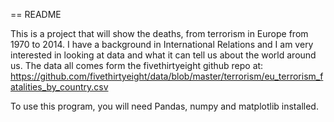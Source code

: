 == README 

  This is a project that will show the deaths, from terrorism in Europe from 1970 to 2014. I have a background in International Relations and I am very interested in looking at data and what it can tell us about the world around us. The data all comes form the fivethirtyeight github repo at: https://github.com/fivethirtyeight/data/blob/master/terrorism/eu_terrorism_fatalities_by_country.csv

  To use this program, you will need Pandas, numpy and matplotlib installed. 

  